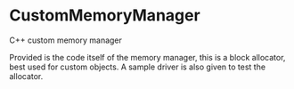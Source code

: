 # CustomMemoryManager
C++ custom memory manager

Provided is the code itself of the memory manager, this is a block allocator, best used for custom objects.
A sample driver is also given to test the allocator.
